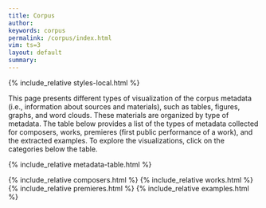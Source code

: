 ```yaml
---
title: Corpus
author:
keywords: corpus
permalink: /corpus/index.html
vim: ts=3
layout: default
summary:
---
```


{% include_relative styles-local.html %}

<p>
This page presents different types of visualization of the corpus
metadata (i.e., information about sources and materials), such as
tables, figures, graphs, and word clouds. These materials are
organized by type of metadata. The table below provides a list of
the types of metadata collected for composers, works, premieres
(first public performance of a work), and the extracted examples.
To explore the visualizations, click on the categories below the
table.
</p>


{% include_relative metadata-table.html %}

{% include_relative composers.html %}
{% include_relative works.html %}
{% include_relative premieres.html %}
{% include_relative examples.html %}



